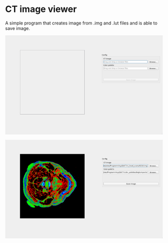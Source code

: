 # CT image viewer
A simple program that creates image from .img and .lut files and is able to save image.

![Start screen](/screenshots/img1.png?raw=true)

![Loaded image](/screenshots/img2.png?raw=true)

